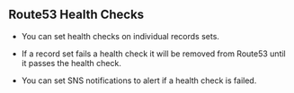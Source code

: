 ## Route53 Health Checks

- You can set health checks on individual records sets.

- If a record set fails a health check it will be removed from Route53 until it passes the health check.

- You can set SNS notifications to alert if a health check is failed.

